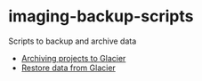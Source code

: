 # imaging-backup-scripts
Scripts to backup and archive data 

- [Archiving projects to Glacier](https://github.com/broadinstitute/imaging-backup-scripts/blob/master/aws_backup.md)
- [Restore data from Glacier](https://github.com/broadinstitute/imaging-backup-scripts/blob/master/glacier_restore.sh)
